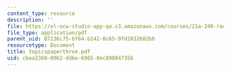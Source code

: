 ```yaml
---
content_type: resource
description: ''
file: https://ol-ocw-studio-app-qa.s3.amazonaws.com/courses/21a-240-race-and-science-spring-2004/cbea236009b2ddbe69658ec898847356_topicspaperthree.pdf
file_type: application/pdf
parent_uid: 07236c75-bf64-b242-0c65-9fd1032602b6
resourcetype: Document
title: topicspaperthree.pdf
uid: cbea2360-09b2-ddbe-6965-8ec898847356
---
```

